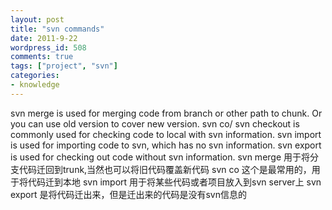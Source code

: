 ```yaml
---
layout: post
title: "svn commands"
date: 2011-9-22
wordpress_id: 508
comments: true
tags: ["project", "svn"]
categories:
- knowledge
---
```

<meta name="_edit_last" content="1" />
<meta name="_su_rich_snippet_type" content="none" />
<meta name="views" content="141" />
<meta name="_wp_old_slug" content="svn-command" />
svn merge is used for merging code from branch or other path to chunk. Or you can use old version to cover new version.
svn co/ svn checkout is commonly used for checking code to local with svn information.
svn import is used for importing code to svn, which has no svn information.
svn export is used for checking out code without svn information.
<!--more-->
svn merge 用于将分支代码迁回到trunk,当然也可以将旧代码覆盖新代码
svn co 这个是最常用的，用于将代码迁到本地
svn import 用于将某些代码或者项目放入到svn server上
svn export 是将代码迁出来，但是迁出来的代码是没有svn信息的
